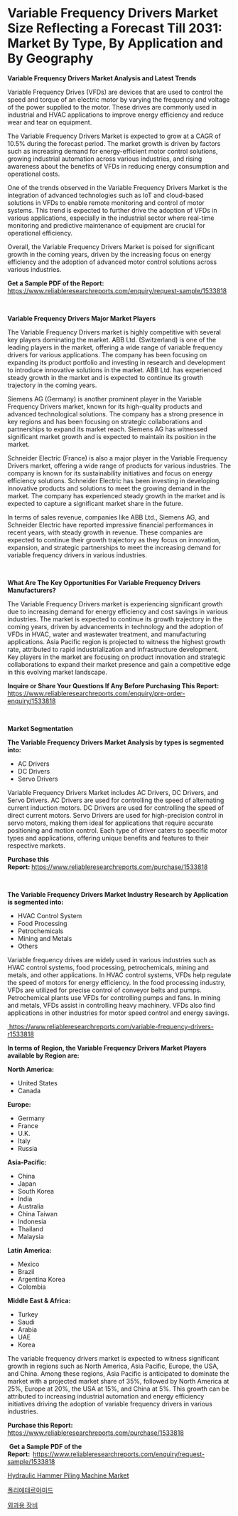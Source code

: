 <p><h1>Variable Frequency Drivers Market Size Reflecting a Forecast Till 2031: Market By Type, By Application and By Geography</h1></p><p><strong>Variable Frequency Drivers Market Analysis and Latest Trends</strong></p>
<p><p>Variable Frequency Drives (VFDs) are devices that are used to control the speed and torque of an electric motor by varying the frequency and voltage of the power supplied to the motor. These drives are commonly used in industrial and HVAC applications to improve energy efficiency and reduce wear and tear on equipment.</p><p>The Variable Frequency Drivers Market is expected to grow at a CAGR of 10.5% during the forecast period. The market growth is driven by factors such as increasing demand for energy-efficient motor control solutions, growing industrial automation across various industries, and rising awareness about the benefits of VFDs in reducing energy consumption and operational costs.</p><p>One of the trends observed in the Variable Frequency Drivers Market is the integration of advanced technologies such as IoT and cloud-based solutions in VFDs to enable remote monitoring and control of motor systems. This trend is expected to further drive the adoption of VFDs in various applications, especially in the industrial sector where real-time monitoring and predictive maintenance of equipment are crucial for operational efficiency.</p><p>Overall, the Variable Frequency Drivers Market is poised for significant growth in the coming years, driven by the increasing focus on energy efficiency and the adoption of advanced motor control solutions across various industries.</p></p>
<p><strong>Get a Sample PDF of the Report:&nbsp;</strong> <a href="https://www.reliableresearchreports.com/enquiry/request-sample/1533818">https://www.reliableresearchreports.com/enquiry/request-sample/1533818</a></p>
<p>&nbsp;</p>
<p><strong>Variable Frequency Drivers Major Market Players</strong></p>
<p><p>The Variable Frequency Drivers market is highly competitive with several key players dominating the market. ABB Ltd. (Switzerland) is one of the leading players in the market, offering a wide range of variable frequency drivers for various applications. The company has been focusing on expanding its product portfolio and investing in research and development to introduce innovative solutions in the market. ABB Ltd. has experienced steady growth in the market and is expected to continue its growth trajectory in the coming years.</p><p>Siemens AG (Germany) is another prominent player in the Variable Frequency Drivers market, known for its high-quality products and advanced technological solutions. The company has a strong presence in key regions and has been focusing on strategic collaborations and partnerships to expand its market reach. Siemens AG has witnessed significant market growth and is expected to maintain its position in the market.</p><p>Schneider Electric (France) is also a major player in the Variable Frequency Drivers market, offering a wide range of products for various industries. The company is known for its sustainability initiatives and focus on energy efficiency solutions. Schneider Electric has been investing in developing innovative products and solutions to meet the growing demand in the market. The company has experienced steady growth in the market and is expected to capture a significant market share in the future.</p><p>In terms of sales revenue, companies like ABB Ltd., Siemens AG, and Schneider Electric have reported impressive financial performances in recent years, with steady growth in revenue. These companies are expected to continue their growth trajectory as they focus on innovation, expansion, and strategic partnerships to meet the increasing demand for variable frequency drivers in various industries.</p></p>
<p>&nbsp;</p>
<p><strong>What Are The Key Opportunities For Variable Frequency Drivers Manufacturers?</strong></p>
<p><p>The Variable Frequency Drivers market is experiencing significant growth due to increasing demand for energy efficiency and cost savings in various industries. The market is expected to continue its growth trajectory in the coming years, driven by advancements in technology and the adoption of VFDs in HVAC, water and wastewater treatment, and manufacturing applications. Asia Pacific region is projected to witness the highest growth rate, attributed to rapid industrialization and infrastructure development. Key players in the market are focusing on product innovation and strategic collaborations to expand their market presence and gain a competitive edge in this evolving market landscape.</p></p>
<p><strong>Inquire or Share Your Questions If Any Before Purchasing This Report:</strong> <a href="https://www.reliableresearchreports.com/enquiry/pre-order-enquiry/1533818">https://www.reliableresearchreports.com/enquiry/pre-order-enquiry/1533818</a></p>
<p>&nbsp;</p>
<p><strong>Market Segmentation</strong></p>
<p><strong>The Variable Frequency Drivers Market Analysis by types is segmented into:</strong></p>
<p><ul><li>AC Drivers</li><li>DC Drivers</li><li>Servo Drivers</li></ul></p>
<p><p>Variable Frequency Drivers Market includes AC Drivers, DC Drivers, and Servo Drivers. AC Drivers are used for controlling the speed of alternating current induction motors. DC Drivers are used for controlling the speed of direct current motors. Servo Drivers are used for high-precision control in servo motors, making them ideal for applications that require accurate positioning and motion control. Each type of driver caters to specific motor types and applications, offering unique benefits and features to their respective markets.</p></p>
<p><strong>Purchase this Report:&nbsp;</strong><a href="https://www.reliableresearchreports.com/purchase/1533818">https://www.reliableresearchreports.com/purchase/1533818</a></p>
<p>&nbsp;</p>
<p><strong>The Variable Frequency Drivers Market Industry Research by Application is segmented into:</strong></p>
<p><ul><li>HVAC Control System</li><li>Food Processing</li><li>Petrochemicals</li><li>Mining and Metals</li><li>Others</li></ul></p>
<p><p>Variable frequency drives are widely used in various industries such as HVAC control systems, food processing, petrochemicals, mining and metals, and other applications. In HVAC control systems, VFDs help regulate the speed of motors for energy efficiency. In the food processing industry, VFDs are utilized for precise control of conveyor belts and pumps. Petrochemical plants use VFDs for controlling pumps and fans. In mining and metals, VFDs assist in controlling heavy machinery. VFDs also find applications in other industries for motor speed control and energy savings.</p></p>
<p><a href="https://www.reliableresearchreports.com/variable-frequency-drivers-r1533818">&nbsp;https://www.reliableresearchreports.com/variable-frequency-drivers-r1533818</a></p>
<p><strong>In terms of Region, the Variable Frequency Drivers Market Players available by Region are:</strong></p>
<p>
    <p> <strong> North America: </strong>
        <ul>
            <li>United States</li>
            <li>Canada</li>
        </ul>
        </p> 
    <p> <strong> Europe: </strong>
        <ul>
            <li>Germany</li>
            <li>France</li>
            <li>U.K.</li>
            <li>Italy</li>
            <li>Russia</li>
        </ul>
        </p> 
    <p> <strong> Asia-Pacific: </strong>
        <ul>
            <li>China</li>
            <li>Japan</li>
            <li>South Korea</li>
            <li>India</li>
            <li>Australia</li>
            <li>China Taiwan</li>
            <li>Indonesia</li>
            <li>Thailand</li>
            <li>Malaysia</li>
        </ul>
        </p> 
    <p> <strong> Latin America: </strong>
        <ul>
            <li>Mexico</li>
            <li>Brazil</li>
            <li>Argentina Korea</li>
            <li>Colombia</li>
        </ul>
        </p> 
    <p> <strong> Middle East & Africa: </strong>
        <ul>
            <li>Turkey</li>
            <li>Saudi</li>
            <li>Arabia</li>
            <li>UAE</li>
            <li>Korea</li>
        </ul>
    </p>
    </p>
<p><p>The variable frequency drivers market is expected to witness significant growth in regions such as North America, Asia Pacific, Europe, the USA, and China. Among these regions, Asia Pacific is anticipated to dominate the market with a projected market share of 35%, followed by North America at 25%, Europe at 20%, the USA at 15%, and China at 5%. This growth can be attributed to increasing industrial automation and energy efficiency initiatives driving the adoption of variable frequency drivers in various industries.</p></p>
<p><strong>Purchase this Report: </strong><a href="https://www.reliableresearchreports.com/purchase/1533818">https://www.reliableresearchreports.com/purchase/1533818</a></p>
<p>&nbsp;<strong>Get a Sample PDF of the Report:&nbsp;&nbsp;</strong><a href="https://www.reliableresearchreports.com/enquiry/request-sample/1533818">https://www.reliableresearchreports.com/enquiry/request-sample/1533818</a></p>
<p><strong></strong></p>
<p><p><a href="https://github.com/CliffMedina6/Market-Research-Report-List-4/blob/main/hydraulic-hammer-piling-machine-market.md">Hydraulic Hammer Piling Machine Market</a></p><p><a href="https://medium.com/@kathyorton6556/%EB%8B%A4%EC%9D%8C-%EB%AC%B8%EC%9E%A5%EC%9D%84-%ED%95%9C%EA%B5%AD%EC%96%B4%EB%A1%9C-%EB%B2%88%EC%97%AD%ED%95%98%EB%A9%B4-%EB%8B%A4%EC%9D%8C%EA%B3%BC-%EA%B0%99%EC%8A%B5%EB%8B%88%EB%8B%A4-%ED%8F%B4%EB%A6%AC%EC%97%90%ED%85%8C%EB%9D%BC%EB%A7%88%EC%9D%B4%EB%93%9C-%EC%8B%9C%EC%9E%A5-%EC%A0%84%EB%A7%9D-%EC%82%B0%EC%97%85-%EA%B0%9C%EC%9A%94-%EB%B0%8F-%EC%98%88%EC%B8%A1-2024%EB%85%84%EB%B6%80%ED%84%B0-2031%EB%85%84-0c0b32ca64da">폴리에테르아미드</a></p><p><a href="https://medium.com/@autumnberge/%EC%88%98%EC%88%A0-%EC%9E%A5%EB%B9%84-%EC%8B%9C%EC%9E%A5-2031%EB%85%84%EA%B9%8C%EC%A7%80%EC%9D%98-%ED%8A%B8%EB%A0%8C%EB%93%9C-%EC%98%88%EC%B8%A1-%EB%B0%8F-%EA%B2%BD%EC%9F%81-%EB%B6%84%EC%84%9D-4c1eb035d001">외과용 장비</a></p></p>